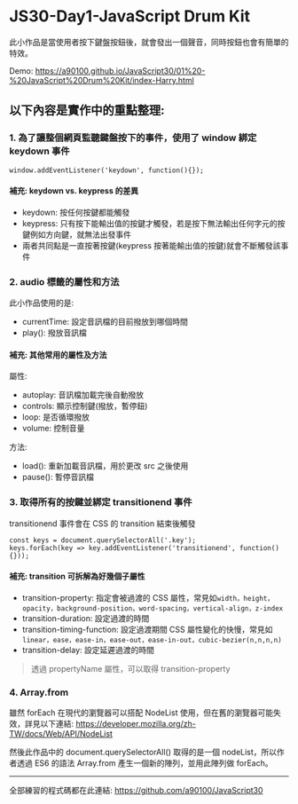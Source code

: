 # JS30-Day1-JavaScript Drum Kit
此小作品是當使用者按下鍵盤按鈕後，就會發出一個聲音，同時按鈕也會有簡單的特效。

Demo: https://a90100.github.io/JavaScript30/01%20-%20JavaScript%20Drum%20Kit/index-Harry.html

## 以下內容是實作中的重點整理:
### 1. 為了讓整個網頁監聽鍵盤按下的事件，使用了 window 綁定 keydown 事件
```javascript=
window.addEventListener('keydown', function(){});
```

#### 補充: keydown vs. keypress 的差異
* keydown: 按任何按鍵都能觸發
* keypress: 只有按下能輸出值的按鍵才觸發，若是按下無法輸出任何字元的按鍵例如方向鍵，就無法出發事件
* 兩者共同點是一直按著按鍵(keypress 按著能輸出值的按鍵)就會不斷觸發該事件

### 2. audio 標籤的屬性和方法
此小作品使用的是:
* currentTime: 設定音訊檔的目前撥放到哪個時間
* play(): 撥放音訊檔

#### 補充: 其他常用的屬性及方法
屬性:
* autoplay: 音訊檔加載完後自動撥放
* controls: 顯示控制鍵(撥放，暫停鈕)
* loop: 是否循環撥放
* volume: 控制音量

方法:
* load(): 重新加載音訊檔，用於更改 src 之後使用
* pause(): 暫停音訊檔

### 3. 取得所有的按鍵並綁定 transitionend 事件
transitionend 事件會在 CSS 的 transition 結束後觸發
```javascript=
const keys = document.querySelectorAll('.key');
keys.forEach(key => key.addEventListener('transitionend', function(){}));
```

#### 補充: transition 可拆解為好幾個子屬性
* transition-property: 指定會被過渡的 CSS 屬性，常見如`width，height，opacity，background-position，word-spacing，vertical-align，z-index`
* transition-duration: 設定過渡的時間
* transition-timing-function: 設定過渡期間 CSS 屬性變化的快慢，常見如`linear，ease，ease-in，ease-out，ease-in-out，cubic-bezier(n,n,n,n)`
* transition-delay: 設定延遲過渡的時間

> 透過 propertyName 屬性，可以取得 transition-property

### 4. Array.from
雖然 forEach 在現代的瀏覽器可以搭配 NodeList 使用，但在舊的瀏覽器可能失效，詳見以下連結:
https://developer.mozilla.org/zh-TW/docs/Web/API/NodeList

然後此作品中的 document.querySelectorAll() 取得的是一個 nodeList，所以作者透過 ES6 的語法 Array.from 產生一個新的陣列，並用此陣列做 forEach。


---

全部練習的程式碼都在此連結:
https://github.com/a90100/JavaScript30
